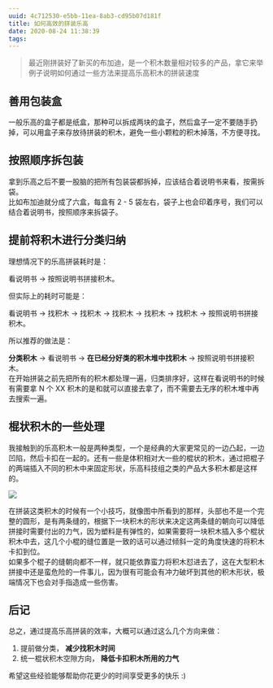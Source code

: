 ```yaml
---
uuid: 4c712530-e5bb-11ea-8ab3-cd95b07d181f
title: 如何高效的拼装乐高
date: 2020-08-24 11:38:39
tags:
---
```


> 最近刚拼装好了新买的布加迪，是一个积木数量相对较多的产品，拿它来举例子说明如何通过一些方法来提高乐高积木的拼装速度

<!-- more -->

## 善用包装盒

一般乐高的盒子都是纸盒，那种可以拆成两块的盒子，然后盒子一定不要随手扔掉，可以用盒子来存放待拼装的积木，避免一些小颗粒的积木掉落，不方便寻找。

## 按照顺序拆包装

拿到乐高之后不要一股脑的把所有包装袋都拆掉，应该结合着说明书来看，按需拆袋。  
比如布加迪就分成了六盒，每盒有 2 - 5 袋左右，袋子上也会印着序号，我们可以结合着说明书，按照顺序来拆袋子。  

## 提前将积木进行分类归纳

理想情况下的乐高拼装耗时是：  

看说明书 -> 按照说明书拼接积木。

但实际上的耗时可能是：  

看说明书 -> 找积木 -> 找积木 -> 找积木 -> 找积木 -> 找积木 -> 按照说明书拼接积木。  

所以推荐的做法是：  

__分类积木__ -> 看说明书 -> __在已经分好类的积木堆中找积木__ -> 按照说明书拼接积木。  
在开始拼装之前先把所有的积木都处理一遍，归类排序好，这样在看说明书的时候有需要拿 N 个 XX 积木的是和就可以直接去拿了，而不需要去无序的积木堆中再去搜索一遍。  

## 棍状积木的一些处理

我接触到的乐高积木一般是两种类型，一个是经典的大家更常见的一边凸起，一边凹陷，然后卡扣在一起的。还有一些是体积相对大一些的棍状的积木，通过把棍子的两端插入不同的积木中来固定形状，乐高科技组之类的产品大多积木都是这样的。  

![](/images/lego-unit.jpeg)

在拼装这类积木的时候有一个小技巧，就像图中所看到的那样，头部也不是一个完整的圆形，是有两条缝的，根据下一块积木的形状来决定这两条缝的朝向可以降低拼接时需要付出的力气，因为塑料是有弹性的，如果需要将一块积木插入多个棍状积木中去，这几个小棍的缝位置是一致的话可以通过倾斜一定的角度快速的将积木卡扣到位。  
如果多个棍子的缝朝向都不一样，就只能依靠蛮力将积木怼进去了，这在大型积木拼接中还是蛮危险的一件事儿，因为很有可能会有冲力破坏到其他的积木形状，极端情况下也会对手指造成一些伤害。  

## 后记

总之，通过提高乐高拼装的效率，大概可以通过这么几个方向来做：

1. 提前做分类， __减少找积木时间__
2. 统一棍状积木空隙方向， __降低卡扣积木所用的力气__

希望这些经验能够帮助你花更少的时间享受更多的快乐 :)